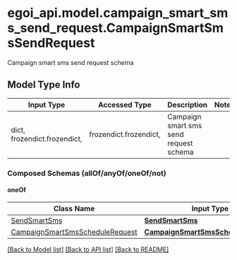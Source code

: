 # egoi_api.model.campaign_smart_sms_send_request.CampaignSmartSmsSendRequest

Campaign smart sms send request schema

## Model Type Info
Input Type | Accessed Type | Description | Notes
------------ | ------------- | ------------- | -------------
dict, frozendict.frozendict,  | frozendict.frozendict,  | Campaign smart sms send request schema | 

### Composed Schemas (allOf/anyOf/oneOf/not)
#### oneOf
Class Name | Input Type | Accessed Type | Description | Notes
------------- | ------------- | ------------- | ------------- | -------------
[SendSmartSms](SendSmartSms.md) | [**SendSmartSms**](SendSmartSms.md) | [**SendSmartSms**](SendSmartSms.md) |  | 
[CampaignSmartSmsScheduleRequest](CampaignSmartSmsScheduleRequest.md) | [**CampaignSmartSmsScheduleRequest**](CampaignSmartSmsScheduleRequest.md) | [**CampaignSmartSmsScheduleRequest**](CampaignSmartSmsScheduleRequest.md) |  | 

[[Back to Model list]](../../README.md#documentation-for-models) [[Back to API list]](../../README.md#documentation-for-api-endpoints) [[Back to README]](../../README.md)

